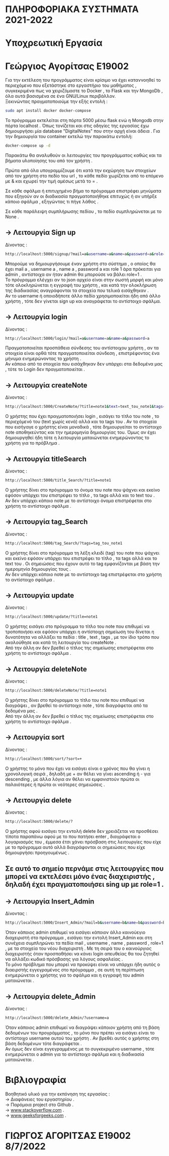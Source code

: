 # ΠΛΗΡΟΦΟΡΙΑΚΑ ΣΥΣΤΗΜΑΤΑ 2021-2022 
# Υποχρεωτική Εργασία
# Γεώργιος Αγορίτσας Ε19002

Για την εκτέλεση του προγράμματος είναι κρίσιμο να έχει καταννοηθεί το περιεχόμενο που εξετάστηκε στο εργαστήριο του μαθήματος , συγκεκριμένα πως να χειριζόμαστε το Docker , το Flask και την MongoDb , όλα αυτά βασισμένα σε ένα GNU/Linux περιβάλλον. <br />
Ξεκινώντας πραγματοποιούμε την εξής εντολή :
```bash
sudo apt install docker docker-compose 
```
Το πρόγραμμα εκτελείται στη πόρτα 5000 μέσω flask ενώ η Mongodb στην πόρτα localhost . 
Όπως τονίζεται και στις οδηγίες της εργασίας έχω δημιουργήσει μία database "DigitalNotes" που στην αρχή είναι άδεια .
Για την δημιουργία του container εκτελώ την παρακάτω εντολή:
```bash
docker-compose up -d  
```
Παρακάτω θα αναλυθούν οι λειτουργίες του προγράμματος καθώς και τα βήματα υλοποίησης του από τον χρήστη . <br />

Πρώτα από όλα υπογραμμίζουμε ότι κατά την εκχώρηση των στοιχείων από τον χρήστη στο πεδίο του url , το κάθε πεδίο χωρίζεται από το επόμενο με & και εχωρεί την τιμή αμέσως μετά το = .  <br />

Σε κάθε σφάλμα ή επιτυχημένο βήμα το πρόγραμμα επιστρέφει μηνύματα που εξηγούν αν οι διαδικασία πραγματοποιήθηκε επιτυχώς ή αν υπήρξε κάποιο σφάλμα , εξηγώντας τι πήγε λάθος . <br />

Σε κάθε παράλειψη συμπλήρωσης πεδίου , το πεδίο συμπληρώνεται με το None . <br />

## -> Λειτουργία Sign up 
Δίνοντας :
```bash
http://localhost:5000/signup/?mail=a&username=a&name=a&password=a&role=0
```
Μπορούμε να δημιουργήσουμε έναν χρήστη στο σύστημα , ο οποίος θα έχει mail a , username a , name a , password a και role 1 άρα πρόκειται για admin , αντίστοιχα αν ήταν admin θα μπορούσε να βάλει role=1 . <br />
To πρόγραμμα ελέγχει αν το json αρχείο είναι στην σωστή μορφή και μόνο τότε ολοκληρώνεται η εγγραφή του χρήστη , και κατά την ολοκλήρωση της διαδικασίας αναγράφονται τα στοιχεία που τελικά εισάχθηκαν . <br />
Αν το username ή οποιοδήποτε άλλο πεδίο χρησιμοποιείται ήδη από άλλο χρήστη , τότε δεν γίνεται sign up και αναγράφεται το αντίστοιχο σφάλμα.

## -> Λειτουργία login
Δίνοντας :
```bash
http://localhost:5000/login/?mail=a&username=a&name=a&password=a
```
Πραγματοποιείται προσπάθεια σύνδεσης του αντίστοιχου χρήστη , αν τα στοιχεία είναι ορθά τότε πραγματοποιείται σύνδεση , επιστρέφοντας ένα μήνυμα ενημερώνοντας το χρήστη . <br />
Αν κάποιο από τα στοιχεία που εισάχθηκαν δεν υπάρχει στα δεδομένα μας , τότε το Login δεν πραγματοποιείται . <br />

## -> Λειτουργία createNote
Δίνοντας :
```bash
http://localhost:5000/CreateNote/?title=note1&text=text_tou_note1&tags=tag_tou_note1
```
Ο χρήστης που έχει πραγματοποιήσει login , εισάγει το τίτλο του note , το περιεχόμενό του (text χωρίς κενά) αλλά και τα tags του . 
Αν τα στοιχεία που εισήγαγε ο χρήστης είναι μοναδικά , τότε δημιουργείται το αντίστοιχο note αποθηκεύντας και την ημερομηνία δημιουργίας του.
Όμως αν έχει δημιουργηθεί ήδη τότε η λειτουργία ματαιώνεται ενημερώνοντας το χρήστη για το πρόβλημα . </br>

## -> Λειτουργία titleSearch
Δίνοντας :
```bash
http://localhost:5000/title_Search/?title=note1
```
Ο χρήστης δίνει στο πρόγραμμα το όνομα του note που ψάχνει και εκείνο εφόσον υπάρχει του επιστρέφει το τίτλο , τα tags αλλά και το text του . </br>
Αν δεν υπάρχει κάποιο note με το αντίστοιχο όνομα επιστρέφεται στο χρήστη το αντίστοιχο σφάλμα . </br>

## -> Λειτουργία tag_Search
Δίνοντας :
```bash
http://localhost:5000/tag_Search/?tags=tag_tou_note1
```
Ο χρήστης δίνει στο πρόγραμμα τη λέξη κλειδί (tag) του note που ψάχνει και εκείνο εφόσον υπάρχει του επιστρέφει το τίτλο , τα tags αλλά και το text του . Οι σημειώσεις που έχουν αυτό το tag εμφανίζονται με βάση την ημερομηνία δημιουργίας τους . </br>
Αν δεν υπάρχει κάποιο note με το αντίστοιχο tag επιστρέφεται στο χρήστη το αντίστοιχο σφάλμα . </br>

## -> Λειτουργία update
Δίνοντας :
```bash
http://localhost:5000/update/?title=note1
```
Ο χρήστης εισάγει στο πρόγραμμα το τίτλο του note που επιθυμεί να τροποποιήσει και εφόσον υπάρχει η αντίστοιχη σημείωση του δίνεται η δυνατότητα να αλλάξει τα πεδία : title , text , tags , με τον ίδιο τρόπο που ακολούθησε και κατά τη λειτουργία του createNote . </br>
Από την άλλη αν δεν βρεθεί ο τίτλος της σημείωσης επιστρέφεται στο χρήστη το αντίστοιχο σφάλμα . </br>

## -> Λειτουργία deleteNote
Δίνοντας :
```bash
http://localhost:5000/deleteNote/?title=note1
```
Ο χρήστης δίνει στο πρόγραμμα το τίτλο του note που επιθυμεί να διαγράψει , αν βρεθεί το αντίστοιχο note , τότε διαγράφεται από τα δεδομένα μας . </br>
Από την άλλη αν δεν βρεθεί ο τίτλος της σημείωσης επιστρέφεται στο χρήστη το αντίστοιχο σφάλμα . </br>

## -> Λειτουργία sort
Δίνοντας :
```bash
http://localhost:5000/sort/?sort=+
```
Ο χρήστης το μόνο που έχει να εισάγει είναι ο χρόνος που θα γίνει η χρονολογική σειρά , δηλαδή με + αν θέλει να γίνει ascending ή - για descending , με άλλα λόγια αν θέλει να εμφανιστούν πρώτα οι παλαιότερες ή πρώτα οι νεότερες σημειώσεις . </br>

## -> Λειτουργία delete
Δίνοντας :
```bash
http://localhost:5000/delete/?
```
Ο χρήστης αφού εισάγει την εντολή delete δεν χρειάζεται να προσθέσει τίποτα παραπάνω αφού με το που πατήσει enter , διαγράφεται ο λογαριασμός του , έμμεσα έτσι χάνει πρόσβαση στις λειτουργίες που είχε με το πρόγραμμα αυτό αλλά διαγράφονται οι σημειώσεις που είχε δημιουργήσει προηγουμένως . </br>

## Σε αυτό το σημείο περνάμε στις λειτουργίες που μπορεί να εκτελέσει μόνο ένας διαχειριστής , δηλαδή έχει πραγματοποιήσει sing up με role=1 . </br>

## -> Λειτουργία Insert_Admin
Δίνοντας :
```bash
http://localhost:5000/Insert_Admin/?mail=b&username=b&name=b&password=b&role=1
```
Όταν κάποιος admin επιθυμεί να εισάγει κάποιον άλλο καινούεγιο διαχειριστή στο πρόγραμμα , εισάγει την εντολή Insert_Admin και στη συνέχεια συμπληρώνει τα πεδία mail , username , name , password , role=1 , με τα στοιχεία του νέου διαχειριστή . Με τη σειρά του ο καινούργιος διαχειριστής όταν προσπαθήσει να κάνει login απευθείας θα του ζητηθεί να αλλάξει κωδικό πρόσβασης για λόγους ασφαλείας .  </br>
Το μόνο πρόβλημα που μπορεί να προκύψει είναι να υπάρχει ήδη αυτός ο διαειρστής εγγεγραμένος στο πρόγραμμα , σε αυτή τη περίπτωση ενημερώνεται ο χρήστης για το σφάλμα και η εγγραφή του admin ματαιώνεται . </br>

## -> Λειτουργία delete_Admin
Δίνοντας :
```bash
http://localhost:5000/delete_Admin/?username=a
```
Όταν κάποιος admin επιθυμεί να διαγράψει κάποιον χρήστη από τη βάση δεδομένων του προγράμματος , το μόνο που πρέπει να εισάγει είναι το αντίστοιχο username αυτού του χρήστη . Αν βρεθέι αυτός ο χρήστης στη βάση δεδομένων τότε διαγράφεται  . </br>
Αν όμως δεν είναι εγγεγραμμένος με το συγκεκριμένο username , τότε ενημερώνεται ο admin για το αντίστοιχο σφάλμα και η διαδικασία ματαιώνεται . </br>


# Βιβλιογραφία
Βοηθητικό υλικό για την εκπόνηση της εργασίας : </br>
-> Διαφάνειες του εργαστηρίου .</br>
-> Παρόμοια project στο Github .</br>
-> www.stackoverflow.com .</br>
-> www.geeksforgeeks.com .</br>

# ΓΙΩΡΓΟΣ ΑΓΟΡΙΤΣΑΣ Ε19002 8/7/2022
